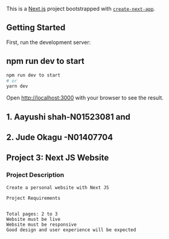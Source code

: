 This is a [Next.js](https://nextjs.org/) project bootstrapped with [`create-next-app`](https://github.com/vercel/next.js/tree/canary/packages/create-next-app).

## Getting Started

First, run the development server:

## npm run dev to start

```bash
npm run dev to start
# or
yarn dev
```

Open [http://localhost:3000](http://localhost:3000) with your browser to see the result.

## 1. Aayushi shah-N01523081 and

## 2. Jude Okagu -N01407704

## Project 3: Next JS Website

### Project Description

```
Create a personal website with Next JS

Project Requirements


Total pages: 2 to 3
Website must be live
Website must be responsive
Good design and user experience will be expected
```
